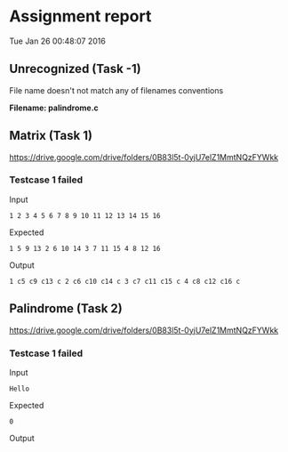 # Assignment report
Tue Jan 26 00:48:07 2016
## Unrecognized (Task -1)
File name doesn't not match any of filenames conventions

**Filename: palindrome.c**
## Matrix (Task 1)
https://drive.google.com/drive/folders/0B83l5t-0yjU7elZ1MmtNQzFYWkk

### Testcase 1 failed
Input
```
1 2 3 4 5 6 7 8 9 10 11 12 13 14 15 16
```


Expected
```
1 5 9 13 2 6 10 14 3 7 11 15 4 8 12 16
```


Output
```
1 c5 c9 c13 c 2 c6 c10 c14 c 3 c7 c11 c15 c 4 c8 c12 c16 c 
```

## Palindrome (Task 2)
https://drive.google.com/drive/folders/0B83l5t-0yjU7elZ1MmtNQzFYWkk

### Testcase 1 failed
Input
```
Hello
```


Expected
```
0
```


Output
```

```

